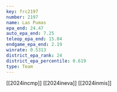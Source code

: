 ```yaml
---
key: frc2197
number: 2197
name: Las Pumas
epa_end: 24.47
auto_epa_end: 7.25
teleop_epa_end: 15.04
endgame_epa_end: 2.19
winrate: 0.5313
district_epa_rank: 24
district_epa_percentile: 0.619
type: Team
---
```

[[2024incmp]]
[[2024ineva]]
[[2024inmis]]
